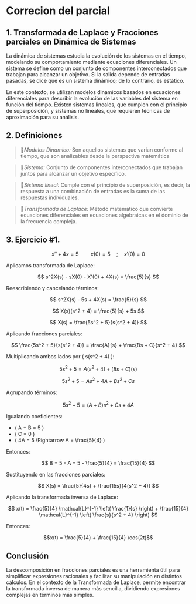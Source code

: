 # Correcion del parcial
## 1. Transformada de Laplace y Fracciones parciales en Dinámica de Sistemas 
La dinámica de sistemas estudia la evolución de los sistemas en el tiempo, modelando su comportamiento mediante ecuaciones diferenciales. Un sistema se define como un conjunto de componentes interconectados que trabajan para alcanzar un objetivo. Si la salida depende de entradas pasadas, se dice que es un sistema dinámico; de lo contrario, es estático.

En este contexto, se utilizan modelos dinámicos basados en ecuaciones diferenciales para describir la evolución de las variables del sistema en función del tiempo. Existen sistemas lineales, que cumplen con el principio de superposición, y sistemas no lineales, que requieren técnicas de aproximación para su análisis.


## 2. Definiciones   
>🔑*Modelos Dinamico:* Son aquellos sistemas que varian conforme al tiempo, que son analizables desde la perspectiva matemática
  
>🔑*Sistema:* Conjunto de componentes interconectados que trabajan juntos para alcanzar un objetivo específico.
      
>🔑*Sistema lineal:* Cumple con el principio de superposición, es decir, la respuesta a una combinación de entradas es la suma de las respuestas individuales.
  
>🔑*Transformada de Laplace:* Método matemático que convierte ecuaciones diferenciales en ecuaciones algebraicas en el dominio de la frecuencia compleja.
  
## 3. Ejercicio #1.
$$
x'' + 4x = 5 \quad\quad x(0) = 5 \quad;\quad x'(0) = 0
$$

Aplicamos transformada de Laplace:

$$
s^2X(s) - sX(0) - X'(0) + 4X(s) = \frac{5}{s}
$$

Reescribiendo y cancelando términos:

$$
s^2X(s) - 5s + 4X(s) = \frac{5}{s}
$$

$$
X(s)(s^2 + 4) = \frac{5}{s} + 5s
$$

$$
X(s) = \frac{5s^2 + 5}{s(s^2 + 4)}
$$

Aplicando fracciones parciales:

$$
\frac{5s^2 + 5}{s(s^2 + 4)} = \frac{A}{s} + \frac{Bs + C}{s^2 + 4}
$$

Multiplicando ambos lados por \( s(s^2 + 4) \):

$$
5s^2 + 5 = A(s^2 + 4) + (Bs + C)(s)
$$

$$
5s^2 + 5 = As^2 + 4A + Bs^2 + Cs
$$

Agrupando términos:

$$
5s^2 + 5 = (A + B)s^2 + Cs + 4A
$$

Igualando coeficientes:

- \( A + B = 5 \)
- \( C = 0 \)
- \( 4A = 5 \Rightarrow A = \frac{5}{4} \)

Entonces:

$$
B = 5 - A = 5 - \frac{5}{4} = \frac{15}{4}
$$

Sustituyendo en las fracciones parciales:

$$
X(s) = \frac{5}{4s} + \frac{15s}{4(s^2 + 4)}
$$

Aplicando la transformada inversa de Laplace:

$$
x(t) = \frac{5}{4} \mathcal{L}^{-1} \left( \frac{1}{s} \right) + \frac{15}{4} \mathcal{L}^{-1} \left( \frac{s}{s^2 + 4} \right)
$$


Entonces:

$$x(t) = \frac{5}{4} + \frac{15}{4} \cos(2t)$$

  

## **Conclusión**
La descomposición en fracciones parciales es una herramienta útil para simplificar expresiones racionales y facilitar su manipulación en distintos cálculos. En el contexto de la Transformada de Laplace, permite encontrar la transformada inversa de manera más sencilla, dividiendo expresiones complejas en términos más simples.  




